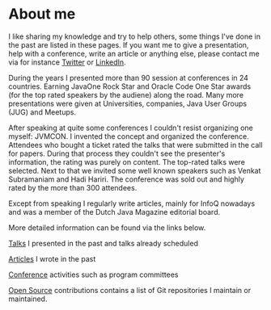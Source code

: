 # About me
I like sharing my knowledge and try to help others, some things I've done in the past are listed in these pages. If you want me to give a presentation, help with a conference, write an article or anything else, please contact me via 
for instance [Twitter](https://twitter.com/johanjanssen42) or [LinkedIn](https://www.linkedin.com/in/johanjanssen2001/).

During the years I presented more than 90 session at conferences in 24 countries. Earning JavaOne Rock Star and Oracle Code One Star awards (for the top rated speakers by the audiene) along the road. Many more presentations were given at Universities, companies, Java User Groups (JUG) and Meetups.

After speaking at quite some conferences I couldn't resist organizing one myself: JVMCON. I invented the concept and organized the conference. Attendees who bought a ticket rated the talks that were submitted in the call for papers. During that process they couldn't see the presenter's information, the rating was purely on content. The top-rated talks were selected. Next to that we invited some well known speakers such as Venkat Subramaniam and Hadi Hariri. The conference was sold out and highly rated by the more than 300 attendees.

Except from speaking I regularly write articles, mainly for InfoQ nowadays and was a member of the Dutch Java Magazine editorial board.

More detailed information can be found via the links below.

[Talks](Talks.md) I presented in the past and talks already scheduled

[Articles](Articles.md) I wrote in the past

[Conference](Conference%20activities.md) activities such as program committees

[Open Source](OpenSource.md) contributions contains a list of Git repositories I maintain or maintained.


